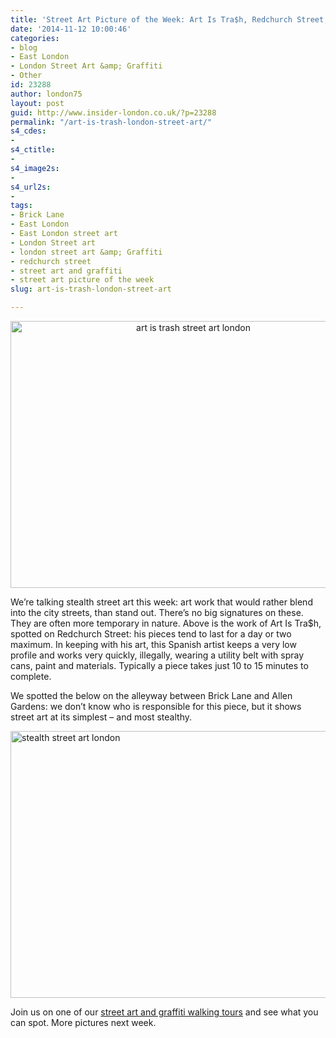 ```yaml
---
title: 'Street Art Picture of the Week: Art Is Tra$h, Redchurch Street, London'
date: '2014-11-12 10:00:46'
categories:
- blog
- East London
- London Street Art &amp; Graffiti
- Other
id: 23288
author: london75
layout: post
guid: http://www.insider-london.co.uk/?p=23288
permalink: "/art-is-trash-london-street-art/"
s4_cdes:
- 
s4_ctitle:
- 
s4_image2s:
- 
s4_url2s:
- 
tags:
- Brick Lane
- East London
- East London street art
- London Street art
- london street art &amp; Graffiti
- redchurch street
- street art and graffiti
- street art picture of the week
slug: art-is-trash-london-street-art

---
```

<p style="text-align: center;">
  <a href="http://www.insider-london.co.uk/wp-content/uploads/2014/11/21b_mini.jpg"><img class="alignnone size-full wp-image-23294" src="http://www.insider-london.co.uk/wp-content/uploads/2014/11/21b_mini.jpg" alt="art is trash street art london" width="569" height="427" /></a>
</p>

We&#8217;re talking stealth street art this week: art work that would rather blend into the city streets, than stand out. There&#8217;s no big signatures on these. They are often more temporary in nature. Above is the work of Art Is Tra$h, spotted on Redchurch Street: his pieces tend to last for a day or two maximum. In keeping with his art, this Spanish artist keeps a very low profile and works very quickly, illegally, wearing a utility belt with spray cans, paint and materials. Typically a piece takes just 10 to 15 minutes to complete.

We spotted the below on the alleyway between Brick Lane and Allen Gardens: we don&#8217;t know who is responsible for this piece, but it shows street art at its simplest &#8211; and most stealthy.

[<img class="aligncenter wp-image-23293 size-full" src="http://www.insider-london.co.uk/wp-content/uploads/2014/11/15_mini.jpg" alt="stealth street art london" width="569" height="427" />](http://www.insider-london.co.uk/wp-content/uploads/2014/11/15_mini.jpg)

Join us on one of our <a href="http://www.insider-london.co.uk/london-graffiti-artists-walking-tours/" target="_blank">street art and graffiti walking tours</a> and see what you can spot. More pictures next week.